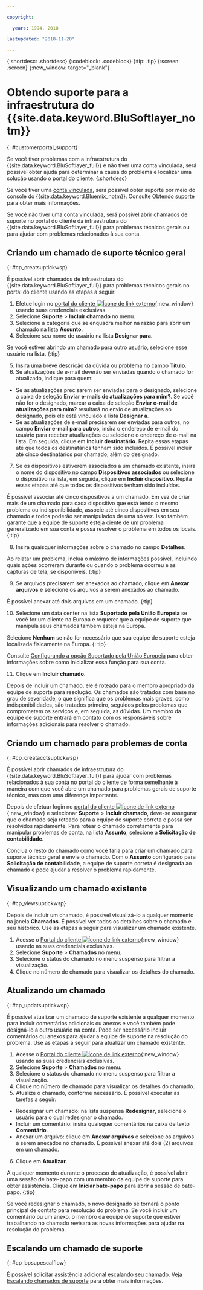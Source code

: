 ```yaml
---

copyright:

  years: 1994, 2018

lastupdated: "2018-11-20"

---
```


{:shortdesc: .shortdesc}
{:codeblock: .codeblock}
{:tip: .tip}
{:screen: .screen}
{:new_window: target="_blank"}


# Obtendo suporte para a infraestrutura do {{site.data.keyword.BluSoftlayer_notm}}
{: #customerportal_support}

Se você tiver problemas com a infraestrutura do {{site.data.keyword.BluSoftlayer_full}} e não tiver uma conta vinculada, será possível obter ajuda para determinar a causa do problema e localizar uma solução usando o portal do cliente.
{:shortdesc}

Se você tiver uma [conta vinculada](/docs/account?topic=account-link_customer_accounts#link_customer_accounts), será possível obter suporte por meio do console do {{site.data.keyword.Bluemix_notm}}. Consulte [Obtendo suporte](/docs/get-support?topic=get-support-getting-customer-support#getting-customer-support) para obter mais informações.

Se você não tiver uma conta vinculada, será possível abrir chamados de suporte no portal do cliente da infraestrutura do {{site.data.keyword.BluSoftlayer_full}} para problemas técnicos gerais ou para ajudar com problemas relacionados à sua conta.

## Criando um chamado de suporte técnico geral
{: #cp_creatsuptickwsp}

É possível abrir chamados de infraestrutura do {{site.data.keyword.BluSoftlayer_full}} para problemas técnicos gerais no portal do cliente usando as etapas a seguir:

1. Efetue login no [portal do cliente ![Ícone de link externo](../icons/launch-glyph.svg)](https://control.softlayer.com/){:new_window} usando suas credenciais exclusivas.
2. Selecione **Suporte** > **Incluir chamado** no menu.
3. Selecione a categoria que se enquadra melhor na razão para abrir um chamado na lista **Assunto**.
4. Selecione seu nome de usuário na lista **Designar para**.<br/>

  Se você estiver abrindo um chamado para outro usuário, selecione esse usuário na lista.
  {:tip}

5. Insira uma breve descrição da dúvida ou problema no campo **Título**.
6. Se atualizações de e-mail deverão ser enviadas quando o chamado for atualizado, indique para quem:
  * Se as atualizações precisarem ser enviadas para o designado, selecione a caixa de seleção **Enviar e-mails de atualizações para mim?**. Se você não for o designado, marcar a caixa de seleção **Enviar e-mail de atualizações para mim?** resultará no envio de atualizações ao designado, pois ele está vinculado à lista **Designar a**.
  * Se as atualizações de e-mail precisarem ser enviadas para outros, no campo **Enviar e-mail para outros**, insira o endereço de e-mail do usuário para receber atualizações ou selecione o endereço de e-mail na lista. Em seguida, clique em **Incluir destinatário**. Repita essas etapas até que todos os destinatários tenham sido incluídos. É possível incluir até cinco destinatários por chamado, além do designado.
7. Se os dispositivos estiverem associados a um chamado existente, insira o nome do dispositivo no campo **Dispositivos associados** ou selecione o dispositivo na lista, em seguida, clique em **Incluir dispositivo**. Repita essas etapas até que todos os dispositivos tenham sido incluídos.

  É possível associar até cinco dispositivos a um chamado. Em vez de criar mais de um chamado para cada dispositivo que está tendo o mesmo problema ou indisponibilidade, associe até cinco dispositivos em seu chamado e todos poderão ser manipulados de uma só vez. Isso também garante que a equipe de suporte esteja ciente de um problema generalizado em sua conta e possa resolver o problema em todos os locais.
  {:tip}

8. Insira quaisquer informações sobre o chamado no campo **Detalhes**.

  Ao relatar um problema, inclua o máximo de informações possível, incluindo quais ações ocorreram durante ou quando o problema ocorreu e as capturas de tela, se disponíveis.
  {:tip}

9. Se arquivos precisarem ser anexados ao chamado, clique em **Anexar arquivos** e selecione os arquivos a serem anexados ao chamado.

  É possível anexar até dois arquivos em um chamado.
  {:tip}

10. Selecione um data center na lista **Suportado pela União Europeia** se você for um cliente na Europa e requerer que a equipe de suporte que manipula seus chamados também esteja na Europa.

  Selecione **Nenhum** se não for necessário que sua equipe de suporte esteja localizada fisicamente na Europa.
  {: tip}

  Consulte [Configurando a opção Suportado pela União Europeia](/docs/customer-portal?topic=customer-portal-cp_seteusupported#cp_seteusupported) para obter informações sobre como inicializar essa função para sua conta.

11. Clique em **Incluir chamado**.

Depois de incluir um chamado, ele é roteado para o membro apropriado da equipe de suporte para resolução. Os chamados são tratados com base no grau de severidade, o que significa que os problemas mais graves, como indisponibilidades, são tratados primeiro, seguidos pelos problemas que comprometem os serviços e, em seguida, as dúvidas. Um membro da equipe de suporte entrará em contato com os responsáveis sobre informações adicionais para resolver o chamado.

## Criando um chamado para problemas de conta
{: #cp_creatacctsuptickwsp}

É possível abrir chamados de infraestrutura do {{site.data.keyword.BluSoftlayer_full}} para ajudar com problemas relacionados à sua conta no portal do cliente de forma semelhante à maneira com que você abre um chamado para problemas gerais de suporte técnico, mas com uma diferença importante.  

Depois de efetuar login no [portal do cliente ![Ícone de link externo](../icons/launch-glyph.svg)](https://control.softlayer.com/){:new_window} e selecionar **Suporte** > **Incluir chamado**, deve-se assegurar que o chamado seja roteado para a equipe de suporte correta e possa ser resolvidos rapidamente. Para rotear o chamado corretamente para manipular problemas de conta, na lista **Assunto**, selecione a **Solicitação de contabilidade**.

Conclua o resto do chamado como você faria para criar um chamado para suporte técnico geral e envie o chamado. Com o **Assunto** configurado para **Solicitação de contabilidade**, a equipe de suporte correta é designada ao chamado e pode ajudar a resolver o problema rapidamente.

## Visualizando um chamado existente
{: #cp_viewsuptickwsp}

Depois de incluir um chamado, é possível visualizá-lo a qualquer momento na janela **Chamados**. É possível ver todos os detalhes sobre o chamado e seu histórico. Use as etapas a seguir para visualizar um chamado existente.

1. Acesse o [Portal do cliente ![Ícone de link externo](../icons/launch-glyph.svg)](https://control.softlayer.com/){:new_window} usando as suas credenciais exclusivas.
2. Selecione **Suporte** > **Chamados** no menu.
3. Selecione o status do chamado no menu suspenso para filtrar a visualização.
4. Clique no número de chamado para visualizar os detalhes do chamado.

## Atualizando um chamado
{: #cp_updatsuptickwsp}

É possível atualizar um chamado de suporte existente a qualquer momento para incluir comentários adicionais ou anexos e você também pode designá-lo a outro usuário na conta. Pode ser necessário incluir comentários ou anexos para ajudar a equipe de suporte na resolução do problema. Use as etapas a seguir para atualizar um chamado existente.

1. Acesse o [Portal do cliente ![Ícone de link externo](../icons/launch-glyph.svg)](https://control.softlayer.com/){:new_window} usando as suas credenciais exclusivas.
2. Selecione **Suporte** > **Chamados** no menu.
3. Selecione o status do chamado no menu suspenso para filtrar a visualização.
4. Clique no número de chamado para visualizar os detalhes do chamado.
5. Atualize o chamado, conforme necessário. É possível executar as tarefas a seguir:
  * Redesignar um chamado: na lista suspensa **Redesignar**, selecione o usuário para o qual redesignar o chamado.   
  * Incluir um comentário: insira quaisquer comentários na caixa de texto **Comentário**.
  * Anexar um arquivo: clique em **Anexar arquivos** e selecione os arquivos a serem anexados no chamado. É possível anexar até dois (2) arquivos em um chamado.
6. Clique em **Atualizar**.

  A qualquer momento durante o processo de atualização, é possível abrir uma sessão de bate-papo com um membro da equipe de suporte para obter assistência. Clique em **Iniciar bate-papo** para abrir a sessão de bate-papo.
  {:tip}

Se você redesignar o chamado, o novo designado se tornará o ponto principal de contato para resolução do problema. Se você incluir um comentário ou um anexo, o membro da equipe de suporte que estiver trabalhando no chamado revisará as novas informações para ajudar na resolução do problema.

## Escalando um chamado de suporte
{: #cp_bpsupescalflow}

É possível solicitar assistência adicional escalando seu chamado. Veja [Escalando chamados de suporte](/docs/get-support?topic=get-support-escalation#escalation) para obter mais informações.
